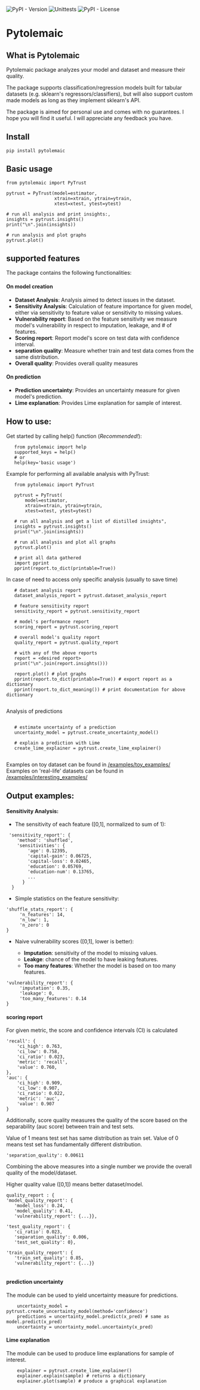 ![PyPI - Version](https://img.shields.io/pypi/v/pytolemaic?color=brightgreen)
![Unittests](https://github.com/Broundal/Pytolemaic/workflows/Unittests/badge.svg?branch=master)
![PyPI - License](https://img.shields.io/pypi/l/pytolemaic?color=orange)



# Pytolemaic

## What is Pytolemaic 
Pytolemaic package analyzes your model and dataset and measure their quality. 

The package supports classification/regression models built for tabular datasets (e.g. sklearn's regressors/classifiers),
 but will also support custom made models as long as they implement sklearn's API. 

The package is aimed for personal use and comes with no guarantees. 
I hope you will find it useful. I will appreciate any feedback you have.

## Install
```
pip install pytolemaic
```

## Basic usage
```
from pytolemaic import PyTrust

pytrust = PyTrust(model=estimator,
                  xtrain=xtrain, ytrain=ytrain,
                  xtest=xtest, ytest=ytest)
   
# run all analysis and print insights:,
insights = pytrust.insights()
print("\n".join(insights))

# run analysis and plot graphs
pytrust.plot()
```

## supported features
The package contains the following functionalities:

#### On model creation
- **Dataset Analysis**: Analysis aimed to detect issues in the dataset.
- **Sensitivity Analysis**: Calculation of feature importance for given model, either via sensitivity to feature value or sensitivity to missing values. 
- **Vulnerability report**: Based on the feature sensitivity we measure model's vulnerability in respect to imputation, leakage, and # of features.
- **Scoring report**: Report model's score on test data with confidence interval.
- **separation quality**: Measure whether train and test data comes from the same distribution.
- **Overall quality**: Provides overall quality measures

#### On prediction
- **Prediction uncertainty**: Provides an uncertainty measure for given model's prediction.
- **Lime explanation**: Provides Lime explanation for sample of interest.



## How to use: 

Get started by calling help() function (*Recommended!*):
```
   from pytolemaic import help
   supported_keys = help()
   # or
   help(key='basic usage')
```

Example for performing all available analysis with PyTrust:
```
   from pytolemaic import PyTrust

   pytrust = PyTrust(
       model=estimator,
       xtrain=xtrain, ytrain=ytrain,
       xtest=xtest, ytest=ytest)
       
   # run all analysis and get a list of distilled insights",
   insights = pytrust.insights()
   print("\n".join(insights))
    
   # run all analysis and plot all graphs
   pytrust.plot()
   
   # print all data gathered
   import pprint
   pprint(report.to_dict(printable=True))
```

In case of need to access only specific analysis (usually to save time)
```
   # dataset analysis report
   dataset_analysis_report = pytrust.dataset_analysis_report
   
   # feature sensitivity report
   sensitivity_report = pytrust.sensitivity_report
   
   # model's performance report
   scoring_report = pytrust.scoring_report
   
   # overall model's quality report
   quality_report = pytrust.quality_report
   
   # with any of the above reports
   report = <desired report>
   print("\n".join(report.insights()))
   
   report.plot() # plot graphs
   pprint(report.to_dict(printable=True)) # export report as a dictionary
   pprint(report.to_dict_meaning()) # print documentation for above dictionary
          
```

Analysis of predictions
```
 
   # estimate uncertainty of a prediction
   uncertainty_model = pytrust.create_uncertainty_model()
   
   # explain a prediction with Lime
   create_lime_explainer = pytrust.create_lime_explainer()
   
```

Examples on toy dataset can be found in [/examples/toy_examples/](./examples/toy_examples/)
Examples on 'real-life' datasets can be found in [/examples/interesting_examples/](./examples/interesting_examples/) 

## Output examples:

#### Sensitivity Analysis:

 - The sensitivity of each feature (\[0,1\], normalized to sum of 1):
 
```
 'sensitivity_report': {
    'method': 'shuffled',
    'sensitivities': {
        'age': 0.12395,
        'capital-gain': 0.06725,
        'capital-loss': 0.02465,
        'education': 0.05769,
        'education-num': 0.13765,
        ...
      }
  }
```
                                                        
 - Simple statistics on the feature sensitivity:
 ```
 'shuffle_stats_report': {
      'n_features': 14,
      'n_low': 1,
      'n_zero': 0
 }
 ```
 
 - Naive vulnerability scores (\[0,1\], lower is better):

   - **Imputation**: sensitivity of the model to missing values.
   - **Leakge**: chance of the model to have leaking features.
   - **Too many features**: Whether the model is based on too many features.
 
 ```
 'vulnerability_report': {
      'imputation': 0.35,
      'leakage': 0,
      'too_many_features': 0.14
 }  
 ```

#### scoring report

For given metric, the score and confidence intervals (CI) is calculated
 ```
'recall': {
     'ci_high': 0.763,
     'ci_low': 0.758,
     'ci_ratio': 0.023,
     'metric': 'recall',
     'value': 0.760,
},
'auc': {
     'ci_high': 0.909,
     'ci_low': 0.907,
     'ci_ratio': 0.022,
     'metric': 'auc',
     'value': 0.907
}    
 ```
 
 Additionally, score quality measures the quality of the score based on the separability (auc score) between train and test sets.
 
 Value of 1 means test set has same distribution as train set. Value of 0 means test set has fundamentally different distribution. 
 ```
 'separation_quality': 0.00611         
 ```
  
Combining the above measures into a single number we provide the overall quality of the model/dataset.

Higher quality value (\[0,1\]) means better dataset/model.
 ```
quality_report : { 
'model_quality_report': {
    'model_loss': 0.24,
    'model_quality': 0.41,
    'vulnerability_report': {...}},
    
'test_quality_report': {
    'ci_ratio': 0.023, 
    'separation_quality': 0.006, 
    'test_set_quality': 0},
    
'train_quality_report': {
    'train_set_quality': 0.85,
    'vulnerability_report': {...}}
   
 ```

 
#### prediction uncertainty

The module can be used to yield uncertainty measure for predictions. 
```
    uncertainty_model = pytrust.create_uncertainty_model(method='confidence')
    predictions = uncertainty_model.predict(x_pred) # same as model.predict(x_pred)
    uncertainty = uncertainty_model.uncertainty(x_pred)
```


#### Lime explanation

The module can be used to produce lime explanations for sample of interest. 
```
    explainer = pytrust.create_lime_explainer()
    explainer.explain(sample) # returns a dictionary
    explainer.plot(sample) # produce a graphical explanation    
```
